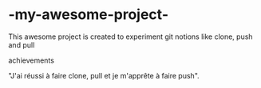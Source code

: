 # -my-awesome-project-

This awesome project is created to experiment git notions like clone, push and pull


achievements

"J'ai réussi à faire clone, pull et je m'apprête à faire push".

